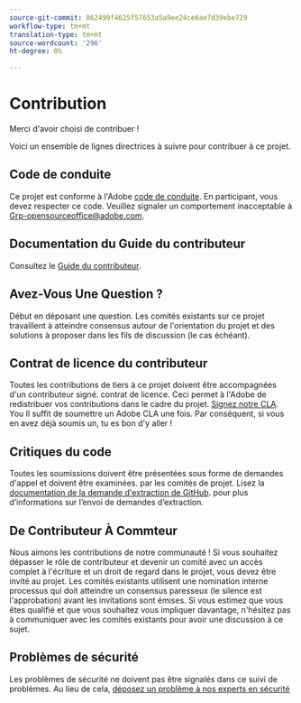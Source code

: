 ```yaml
---
source-git-commit: 862499f4625f57653a5a9ee24ce6ae7d39ebe729
workflow-type: tm+mt
translation-type: tm+mt
source-wordcount: '296'
ht-degree: 0%

---
```

# Contribution

Merci d&#39;avoir choisi de contribuer !

Voici un ensemble de lignes directrices à suivre pour contribuer à ce projet.

## Code de conduite

Ce projet est conforme à l&#39;Adobe [code de conduite](code-of-conduct.md). En participant,
vous devez respecter ce code. Veuillez signaler un comportement inacceptable à
[Grp-opensourceoffice@adobe.com](mailto:Grp-opensourceoffice@adobe.com).

## Documentation du Guide du contributeur

Consultez le [Guide du contributeur](https://docs.adobe.com/content/help/en/contributor/contributor-guide/introduction.html).

## Avez-Vous Une Question ?

Début en déposant une question. Les comités existants sur ce projet travaillent à atteindre
consensus autour de l&#39;orientation du projet et des solutions à proposer dans les fils de discussion
(le cas échéant).

## Contrat de licence du contributeur

Toutes les contributions de tiers à ce projet doivent être accompagnées d&#39;un contributeur signé.
contrat de licence. Ceci permet à l&#39;Adobe de redistribuer vos contributions
dans le cadre du projet. [Signez notre CLA](http://opensource.adobe.com/cla.html). You
Il suffit de soumettre un Adobe CLA une fois. Par conséquent, si vous en avez déjà soumis un,
tu es bon d&#39;y aller !

## Critiques du code

Toutes les soumissions doivent être présentées sous forme de demandes d&#39;appel et doivent être examinées.
par les comités de projet. Lisez la [documentation de la demande d&#39;extraction de GitHub](https://help.github.com/articles/about-pull-requests/).
pour plus d’informations sur l’envoi de demandes d’extraction.

<!--
Lastly, please follow the [pull request template](PULL_REQUEST_TEMPLATE.md) when
submitting a pull request!
-->

## De Contributeur À Commteur

Nous aimons les contributions de notre communauté ! Si vous souhaitez dépasser le rôle de contributeur
et devenir un comité avec un accès complet à l&#39;écriture et un droit de regard dans le projet, vous devez
être invité au projet. Les comités existants utilisent une nomination interne
processus qui doit atteindre un consensus paresseux (le silence est l&#39;approbation) avant les invitations
sont émises. Si vous estimez que vous êtes qualifié et que vous souhaitez vous impliquer davantage,
n&#39;hésitez pas à communiquer avec les comités existants pour avoir une discussion à ce sujet.

## Problèmes de sécurité

Les problèmes de sécurité ne doivent pas être signalés dans ce suivi de problèmes. Au lieu de cela, [déposez un problème à nos experts en sécurité](https://helpx.adobe.com/security/alertus.html)
